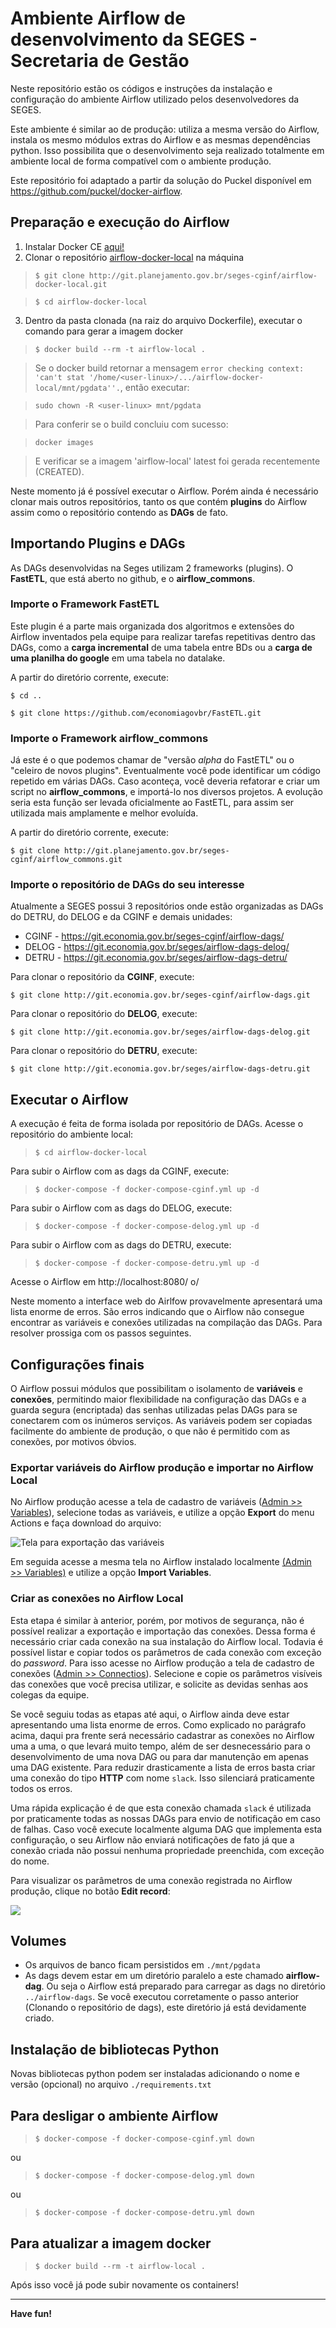 # Ambiente Airflow de desenvolvimento da SEGES - Secretaria de Gestão

Neste repositório estão os códigos e instruções da instalação e
configuração do ambiente Airflow utilizado pelos desenvolvedores da
SEGES.

Este ambiente é similar ao de produção: utiliza a mesma versão do
Airflow, instala os mesmo módulos extras do Airflow e as mesmas
dependências python. Isso possibilita que o desenvolvimento seja
realizado totalmente em ambiente local de forma compatível com o
ambiente produção.

Este repositório foi adaptado a partir da solução do Puckel disponível
em https://github.com/puckel/docker-airflow.

## Preparação e execução do Airflow

1. Instalar Docker CE [aqui!](https://docs.docker.com/get-docker/)
2. Clonar o repositório
   [airflow-docker-local](https://git.economia.gov.br/seges-cginf/airflow-docker-local)
   na máquina
> ```$ git clone http://git.planejamento.gov.br/seges-cginf/airflow-docker-local.git```

> ```$ cd airflow-docker-local```
3. Dentro da pasta clonada (na raiz do arquivo Dockerfile), executar o
   comando para gerar a imagem docker
> ```$ docker build --rm -t airflow-local .```

> Se o docker build retornar a mensagem ```error checking context: 'can't stat '/home/<user-linux>/.../airflow-docker-local/mnt/pgdata''.```, então executar:

> ```sudo chown -R <user-linux> mnt/pgdata```

> Para conferir se o build concluiu com sucesso:

> ```docker images```

> E verificar se a imagem 'airflow-local' latest foi gerada recentemente (CREATED).

Neste momento já é possível executar o Airflow. Porém ainda é necessário clonar mais outros repositórios, tanto os que contém **plugins** do Airflow assim como o repositório contendo as **DAGs** de fato.

## Importando Plugins e DAGs

As DAGs desenvolvidas na Seges utilizam 2 frameworks (plugins). O **FastETL**, que está aberto no github, e o **airflow_commons**.

### Importe o Framework FastETL

Este plugin é a parte mais organizada dos algoritmos e extensões do Airflow inventados pela equipe para realizar tarefas repetitivas dentro das DAGs, como a **carga incremental** de uma tabela entre BDs ou a **carga de uma planilha do google** em uma tabela no datalake.

A partir do diretório corrente, execute:

```$ cd ..```

```$ git clone https://github.com/economiagovbr/FastETL.git```

### Importe o Framework airflow_commons

Já este é o que podemos chamar de "versão *alpha* do FastETL" ou o "celeiro de novos plugins". Eventualmente você pode identificar um código repetido em várias DAGs. Caso aconteça, você deveria refatorar e criar um script no **airflow_commons**, e importá-lo nos diversos projetos. A evolução seria esta função ser levada oficialmente ao FastETL, para assim ser utilizada mais amplamente e melhor evoluída.

A partir do diretório corrente, execute:

```$ git clone http://git.planejamento.gov.br/seges-cginf/airflow_commons.git```
### Importe o repositório de DAGs do seu interesse

Atualmente a SEGES possui 3 repositórios onde estão organizadas as DAGs do DETRU, do DELOG e da CGINF e demais unidades:

* CGINF - https://git.economia.gov.br/seges-cginf/airflow-dags/
* DELOG - https://git.economia.gov.br/seges/airflow-dags-delog/
* DETRU - https://git.economia.gov.br/seges/airflow-dags-detru/

Para clonar o repositório da **CGINF**, execute:

```$ git clone http://git.economia.gov.br/seges-cginf/airflow-dags.git```

Para clonar o repositório do **DELOG**, execute:

```$ git clone http://git.economia.gov.br/seges/airflow-dags-delog.git```

Para clonar o repositório do **DETRU**, execute:

```$ git clone http://git.economia.gov.br/seges/airflow-dags-detru.git```

## Executar o Airflow

A execução é feita de forma isolada por repositório de DAGs. Acesse o repositório do ambiente local:

> ```$ cd airflow-docker-local```

Para subir o Airflow com as dags da CGINF, execute:

> ```$ docker-compose -f docker-compose-cginf.yml up -d```

Para subir o Airflow com as dags do DELOG, execute:

> ```$ docker-compose -f docker-compose-delog.yml up -d```

Para subir o Airflow com as dags do DETRU, execute:

> ```$ docker-compose -f docker-compose-detru.yml up -d```


Acesse o Airflow em http://localhost:8080/ o/

Neste momento a interface web do Airlfow provavelmente apresentará uma lista enorme de erros. São erros indicando que o Airflow não consegue encontrar as variáveis e conexões utilizadas na compilação das DAGs. Para resolver prossiga com os passos seguintes.

## Configurações finais

O Airflow possui módulos que possibilitam o isolamento de **variáveis**
e **conexões**, permitindo maior flexibilidade na configuração das DAGs
e a guarda segura (encriptada) das senhas utilizadas pelas DAGs para se
conectarem com os inúmeros serviços. As variáveis podem ser copiadas
facilmente do ambiente de produção, o que não é permitido com as
conexões, por motivos óbvios.

### Exportar variáveis do Airflow produção e importar no Airflow Local

No Airflow produção acesse a tela de cadastro de variáveis
([Admin >> Variables](http://airflow.seges.mp.intra/variable/list/)),
selecione todas as variáveis, e utilize a opção **Export** do menu
Actions e faça download do arquivo:

![Tela para exportação das variáveis](/doc/img/exportacao-variaveis.png)

Em seguida acesse a mesma tela no Airflow instalado localmente
[(Admin >> Variables)](http://localhost:8080/variable/list/) e utilize a
opção **Import Variables**.

### Criar as conexões no Airflow Local

Esta etapa é similar à anterior, porém, por motivos de segurança, não é
possível realizar a exportação e importação das conexões. Dessa forma é
necessário criar cada conexão na sua instalação do Airflow local.
Todavia é possível listar e copiar todos os parâmetros de cada conexão
com exceção do *password*. Para isso acesse no Airflow produção a tela
de cadastro de conexões
([Admin >> Connectios](http://airflow.seges.mp.intra/connection/list/)).
Selecione e copie os parâmetros visíveis das conexões que você precisa
utilizar, e solicite as devidas senhas aos colegas da equipe.

Se você seguiu todas as etapas até aqui, o Airflow ainda deve estar
apresentando uma lista enorme de erros. Como explicado no parágrafo
acima, daqui pra frente será necessário cadastrar as conexões no Airflow
uma a uma, o que levará muito tempo, além de ser desnecessário para o
desenvolvimento de uma nova DAG ou para dar manutenção em apenas uma DAG
existente. Para reduzir drasticamente a lista de erros basta criar uma
conexão do tipo **HTTP** com nome `slack`. Isso silenciará praticamente
todos os erros.

Uma rápida explicação é de que esta conexão chamada `slack` é utilizada
por praticamente todas as nossas DAGs para envio de notificação em caso
de falhas. Caso você execute localmente alguma DAG que implementa esta
configuração, o seu Airflow  não enviará notificações de fato já que a
conexão criada não possui nenhuma propriedade preenchida, com exceção do
nome.

Para visualizar os parâmetros de uma conexão registrada no Airflow
produção, clique no botão **Edit record**:

![](/doc/img/tela-listagem-conexoes.png)

## Volumes

* Os arquivos de banco ficam persistidos em ```./mnt/pgdata```
* As dags devem estar em um diretório paralelo a este chamado
  **airflow-dag**. Ou seja o Airflow está preparado para carregar as
  dags no diretório ```../airflow-dags```. Se você executou corretamente
  o passo anterior (Clonando o repositório de dags), este diretório já
  está devidamente criado.

## Instalação de bibliotecas Python

Novas bibliotecas python podem ser instaladas adicionando o nome e
versão (opcional) no arquivo ```./requirements.txt```

## Para desligar o ambiente Airflow

> ```$ docker-compose -f docker-compose-cginf.yml down```

ou

> ```$ docker-compose -f docker-compose-delog.yml down```

ou

> ```$ docker-compose -f docker-compose-detru.yml down```

## Para atualizar a imagem docker

> ```$ docker build --rm -t airflow-local .```

Após isso você já pode subir novamente os containers!

---
**Have fun!**

